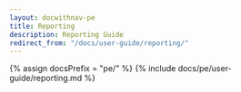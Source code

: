 ```yaml
---
layout: docwithnav-pe
title: Reporting
description: Reporting Guide
redirect_from: "/docs/user-guide/reporting/"
---
```


{% assign docsPrefix = "pe/" %}
{% include docs/pe/user-guide/reporting.md %}